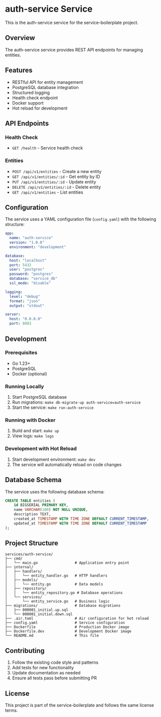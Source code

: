 # auth-service Service

This is the auth-service service for the service-boilerplate project.

## Overview

The auth-service service provides REST API endpoints for managing entities.

## Features

- RESTful API for entity management
- PostgreSQL database integration
- Structured logging
- Health check endpoint
- Docker support
- Hot reload for development

## API Endpoints

### Health Check
- `GET /health` - Service health check

### Entities
- `POST /api/v1/entities` - Create a new entity
- `GET /api/v1/entities/:id` - Get entity by ID
- `PUT /api/v1/entities/:id` - Update entity
- `DELETE /api/v1/entities/:id` - Delete entity
- `GET /api/v1/entities` - List entities

## Configuration

The service uses a YAML configuration file (`config.yaml`) with the following structure:

```yaml
app:
  name: "auth-service"
  version: "1.0.0"
  environment: "development"

database:
  host: "localhost"
  port: 5432
  user: "postgres"
  password: "postgres"
  database: "service_db"
  ssl_mode: "disable"

logging:
  level: "debug"
  format: "json"
  output: "stdout"

server:
  host: "0.0.0.0"
  port: 8083
```

## Development

### Prerequisites

- Go 1.23+
- PostgreSQL
- Docker (optional)

### Running Locally

1. Start PostgreSQL database
2. Run migrations: `make db-migrate-up auth-service=auth-service`
3. Start the service: `make run-auth-service`

### Running with Docker

1. Build and start: `make up`
2. View logs: `make logs`

### Development with Hot Reload

1. Start development environment: `make dev`
2. The service will automatically reload on code changes

## Database Schema

The service uses the following database schema:

```sql
CREATE TABLE entities (
    id BIGSERIAL PRIMARY KEY,
    name VARCHAR(100) NOT NULL UNIQUE,
    description TEXT,
    created_at TIMESTAMP WITH TIME ZONE DEFAULT CURRENT_TIMESTAMP,
    updated_at TIMESTAMP WITH TIME ZONE DEFAULT CURRENT_TIMESTAMP
);
```

## Project Structure

```
services/auth-service/
├── cmd/
│   └── main.go                 # Application entry point
├── internal/
│   ├── handlers/
│   │   └── entity_handler.go   # HTTP handlers
│   ├── models/
│   │   └── entity.go           # Data models
│   ├── repository/
│   │   └── entity_repository.go # Database operations
│   └── services/
│       └── entity_service.go   # Business logic
├── migrations/                 # Database migrations
│   ├── 000001_initial.up.sql
│   └── 000001_initial.down.sql
├── .air.toml                   # Air configuration for hot reload
├── config.yaml                 # Service configuration
├── Dockerfile                  # Production Docker image
├── Dockerfile.dev              # Development Docker image
└── README.md                   # This file
```

## Contributing

1. Follow the existing code style and patterns
2. Add tests for new functionality
3. Update documentation as needed
4. Ensure all tests pass before submitting PR

## License

This project is part of the service-boilerplate and follows the same license terms.